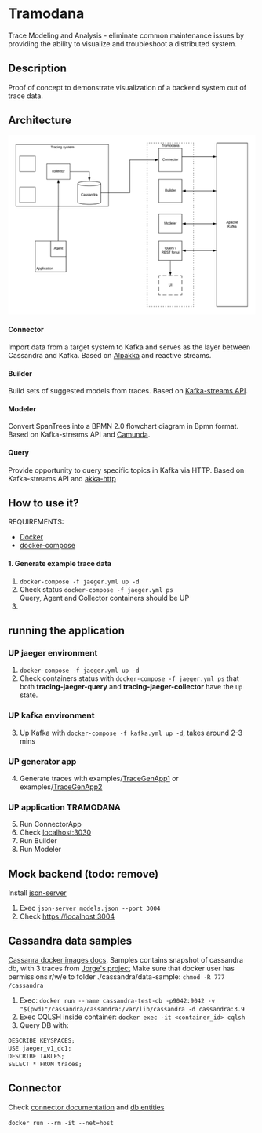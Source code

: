 # Tramodana

Trace Modeling and Analysis - 
eliminate common maintenance issues by providing the ability to visualize and troubleshoot a distributed system.


## Description
Proof of concept to demonstrate visualization of a backend system out of trace data.
## Architecture
![tramodana-architecture](./architecture.png)
#### Connector 
Import data from a target system to Kafka and serves as the layer between Cassandra and Kafka.
Based on [Alpakka](https://github.com/akka/alpakka) and reactive streams.
#### Builder
Build sets of suggested models from traces. 
Based on [Kafka-streams API](https://kafka.apache.org/documentation/streams/).
#### Modeler
Convert SpanTrees into a BPMN 2.0 flowchart diagram in Bpmn format.
Based on Kafka-streams API and [Camunda](https://camunda.com/).
#### Query
Provide opportunity to query specific topics in Kafka via HTTP. 
Based on Kafka-streams API and [akka-http](https://github.com/akka/akka-http)

## How to use it?
REQUIREMENTS: 
* [Docker](https://docs.docker.com/install/)  
* [docker-compose](https://docs.docker.com/compose/install/)

#### 1. Generate example trace data
1. `docker-compose -f jaeger.yml up -d`
2. Check status `docker-compose -f jaeger.yml ps`  
Query, Agent and Collector containers should be UP
3. 













## running the application
### UP jaeger environment
1. `docker-compose -f jaeger.yml up -d`  
2. Check containers status with `docker-compose -f jaeger.yml ps` that both **tracing-jaeger-query** and **tracing-jaeger-collector** have the `Up` state. 

### UP kafka environment
3. Up Kafka with `docker-compose -f kafka.yml up -d`, takes around 2-3 mins
### UP generator app
4. Generate traces with examples/[TraceGenApp1](https://github.com/NikitaZhevnitskiy/TraceGenApp1) 
or examples/[TraceGenApp2](https://github.com/NikitaZhevnitskiy/TraceGenApp2)
### UP application TRAMODANA
5. Run ConnectorApp
6. Check [localhost:3030](http://localhost:3030)
7. Run Builder
8. Run Modeler


## Mock backend (todo: remove)
Install [json-server](https://github.com/typicode/json-server)
1. Exec `json-server models.json --port 3004`
2. Check [https://localhost:3004](https://localhost:3004)

## Cassandra data samples
[Cassanra docker images docs](https://hub.docker.com/_/cassandra/).
Samples contains snapshot of cassandra db, with 3 traces from [Jorge's project](https://github.com/jeqo/poc-opentrancing-jvm)
Make sure that docker user has permissions r/w/e to folder ./cassandra/data-sample: `chmod -R 777 /cassandra`
1. Exec: `docker run --name cassandra-test-db -p9042:9042 -v "$(pwd)"/cassandra/cassandra:/var/lib/cassandra -d cassandra:3.9` 
2. Exec CQLSH inside container: `docker exec -it <container_id> cqlsh`
3. Query DB with:

```mysql
DESCRIBE KEYSPACES;
USE jaeger_v1_dc1;
DESCRIBE TABLES;
SELECT * FROM traces;
```

## Connector
Check [connector documentation](./cassandra/connector.md) and [db entities](./cassandra/entities.md)

`docker run --rm -it --net=host`
